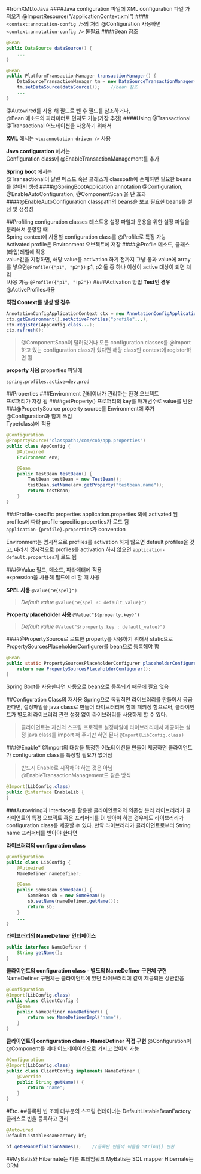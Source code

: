 #fromXMLtoJava
####Java configuration 파일에 XML configuration 파일 가져오기
@ImportResource("/applicationContext.xml")
####`<context:annotation-config />`의 처리
@Configuration 사용하면 `<context:annotation-config />` 불필요	
####Bean 참조
```java
@Bean
public DataSource dataSource() {
	...
}

@Bean
public PlatformTransactionManager transactionManager() {
	DataSourceTransactionManager tm = new DataSourceTransactionManager();
	tm.setDataSource(dataSource());    //bean 참조
	...
}
```
@Autowired를 사용 해 필드로 뺀 후 필드를 참조하거나,    
@Bean 메소드의 파라미터로 던져도 가능(가장 추천)
####Using @Transactional
@Transactional 어노테이션을 사용하기 위해서 

**XML** 에서는	
`<tx:annotation-driven />` 사용	

**Java configuration** 에서는		
Configuration class에 @EnableTransactionManagement를 추가	

**Spring boot** 에서는    
@Transactional이 달린 메소드 혹은 클래스가 classpath에 존재하면 필요한 beans를 알아서 생성
####@SpringBootApplication annotation
@Configuration, @EnableAutoConfiguration, @ComponentScan 을 단 효과
####@EnableAutoConfiguration
classpath의 beans을 보고 필요한 beans를 설정 및 생성성

##Profiling configuration classes
테스트용 설정 파일과 운용을 위한 설정 파일을 분리해서 운영할 때	
Spring context에 사용할 configuration class를 @Profile로 특정 가능	
Activated profile은 Environment 오브젝트에 저장
####@Profile
메소드, 클래스(타입)레벨에 적용	
value값을 지정하면, 해당 value를 activation 하기 전까지 그냥 통과	
value에 array를 넣으면`@Profile({"p1", "p2"})` p1, p2 둘 중 하나 이상이 active 대상이 되면 처리	
!사용 가능 `@Profile({"p1", "!p2"})`
####Activation 방법
**Test인 경우**
@ActiveProfiles사용

**직접 Context를 생성 할 경우**
```java
AnnotationConfigApplicationContext ctx = new AnnotationConfigApplicationContext();
ctx.getEnvironment().setActiveProfiles("profile"...);
ctx.register(AppConfig.class...);
ctx.refresh();
```
>@ComponentScan이 달려있거나 모든 configuration classes를 @Import하고 있는 configuration class가 있다면 해당 class만 context에 register하면 됨

**property 사용**
properties 파일에
```
spring.profiles.active=dev,prod
```

##Properties
###Environment
컨테이너가 관리하는 환경 오브젝트	
프로퍼티가 저장 됨
####getProperty()
프로퍼티의 key를 매개변수로 value를 반환
###@PropertySource
property source를 Environment에 추가	
@Configuration과 함께 쓰임	
Type(class)에 적용
```java
@Configuration
@PropertySource("classpath:/com/cob/app.properties")
public class AppConfig {
	@Autowired
	Environment env;

	@Bean
	public TestBean testBean() {
		TestBean testBean = new TestBean();
		testBean.setName(env.getProperty("testbean.name"));
		return testBean;
	}
}
```
###Profile-specific properties
application.properties 외에 activated 된 profiles에 따라 profile-specific properties가 로드 됨	
`application-{profile}.properties`가 convention

Environment는 명시적으로 profiles를 activation 하지 않으면 default profiles을 갖고, 따라서 명시적으로 profiles를 activation 하지 않으면 `application-default.properties`가 로드 됨

###@Value
필드, 메소드, 파라메터에 적용	
expression을 사용해 필드에 di 할 때 사용	

**SPEL 사용**
`@Value("#{spel}")`
>_Default value_
>`@Value("#{spel ?: default_value}")`

**Property placeholder 사용**
`@Value("${property.key}")`
>_Default value_
>`@Value("${property.key : default_value}")`

####@PropertySource로 로드한 property를 사용하기 위해서
static으로 PropertySourcesPlaceholderConfigurer를 bean으로 등록해야 함
```java
@Bean
public static PropertySourcesPlaceholderConfigurer placeholderConfigurer() {
	return new PropertySourcesPlaceholderConfigurer();
}
```
Spring Boot를 사용한다면 자동으로 bean으로 등록되기 때문에 필요 없음

##Configuration Class의 재사용
Spring으로 독립적인 라이브러리를 만들어서 공급한다면, 설정파일을 java class로 만들어 라이브러리에 함께 패키징 함으로써, 클라이언트가 별도의 라이브러리 관련 설정 없이 라이브러리를 사용하게 할 수 있다.
>클라이언트는 자신의 스프링 프로젝트 설정파일에 라이브러리에서 제공하는 설정 java class를 import 해 주기만 하면 된다
>`@Import(LibConfig.class)`

###@Enable*
@Import의 대상을 특정한 어노테이션을 만들어 제공하면 클라이언트가 configuration class를 특정할 필요가 없어짐
>반드시 Enable로 시작해야 하는 것은 아님    
>@EnableTransactionManagement도 같은 방식

```java
@Import(LibConfig.class)
public @interface EnableLib {
}
```
###Autowiring과 Interface를 활용한 클라이언트와의 의존성 분리
라이브러리가 클라이언트의 특정 오브젝트 혹은 프러퍼티를 DI 받아야 하는 경우에도 라이브러리가 configuration class를 제공할 수 있다.	
만약 라이브러리가 클리이언트로부터 String name 프러퍼티를 받아야 한다면

**라이브러리의 configuration class**
```java
@Configuration
public class LibConfig {
	@Autowired
	NameDefiner nameDefiner;

	@Bean
	public SomeBean someBean() {
		SomeBean sb = new SomeBean();
		sb.setName(nameDefiner.getName());
		return sb;
	}
	...
}
```
**라이브러리의 NameDefiner 인터페이스**
```java
public interface NameDefiner {
	String getName();
}
```
**클라이언트의 configuration class - 별도의 NameDefiner 구현체 구현**
NameDefiner 구현체는 클라이언트에 있던 라이브러리에 같이 제공되든 상관없음
```java
@Configuration
@Import(LibConfig.class)
public class ClientConfig {
	@Bean
	public NameDefiner nameDefiner() {
		return new NameDefinerImpl("name");
	}
}
```
**클라이언트의 configuration class - NameDefiner 직접 구현**
@Configuration이 @Component를 메타 어노테이이션으로 가지고 있어서 가능
```java
@Configuration
@Import(LibConfig.class)
public class ClientConfig implements NameDefiner {
	@Override
	public String getName() {
		return "name";
	}
}
```
#Etc.
##등록된 빈 조회
대부분의 스프링 컨테이너는 DefaultListableBeanFactory 클래스로 빈을 등록하고 관리
```java
@Autowired
DefaultListableBeanFactory bf;

bf.getBeanDefinitionNames();	//등록된 빈들의 이름을 String[] 반환
```
##MyBatis와 Hibernate는 다른 프레임워크
MyBatis는 SQL mapper
Hibernate는 ORM
